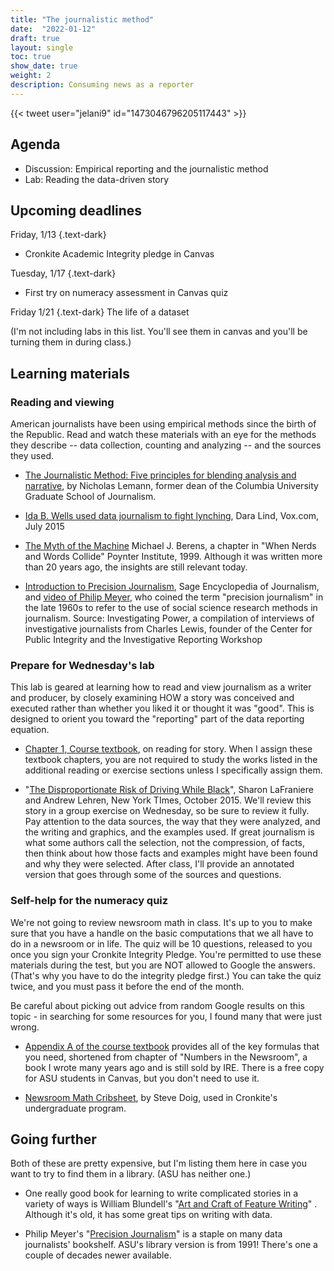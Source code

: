 ```yaml
---
title: "The journalistic method"
date:  "2022-01-12"
draft: true
layout: single
toc: true
show_date: true
weight: 2
description: Consuming news as a reporter 
--- 
```



{{< tweet user="jelani9" id="1473046796205117443" >}}


## Agenda

* Discussion: Empirical reporting and the journalistic method
* Lab: Reading the data-driven story

## Upcoming deadlines

Friday, 1/13
{.text-dark}
* Cronkite Academic Integrity pledge in Canvas

Tuesday, 1/17
{.text-dark}
* First try on numeracy assessment in Canvas quiz

Friday 1/21 
{.text-dark}
The life of a dataset 

(I'm not including labs in this list. You'll see them in canvas and you'll be turning them in during class.)

## Learning materials

### Reading and viewing

American journalists have been using empirical methods since the birth of the Republic. Read and watch these materials with an eye for the methods they describe -- data collection, counting and analyzing -- and the sources they used.

* [The Journalistic Method: Five principles for blending analysis and narrative](https://journalistsresource.org/tip-sheets/journalistic-method-tip-sheet-blending-analysis-narrative/), by Nicholas Lemann, former dean of the Columbia University Graduate School of Journalism.

* [Ida B. Wells used data journalism to fight lynching](https://www.vox.com/2015/7/16/8979771/ida-b-wells-lynching-data), Dara Lind, Vox.com, July 2015

* [The Myth of the Machine](https://cronkitedata.s3.us-west-1.amazonaws.com/docs/berens_nerds_words.pdf) Michael J. Berens, a chapter in "When Nerds and Words Collide" Poynter Institute, 1999. Although it was written more than 20 years ago, the insights are still relevant today.

* [Introduction to Precision Journalism](https://cronkitedata.s3.us-west-1.amazonaws.com/docs/precision-journalism.pdf), Sage Encyclopedia of Journalism, and [video of Philip Meyer](https://investigatingpower.org/philip-meyer/), who coined the term "precision journalism" in the late 1960s to refer to the use of social science research methods in journalism. Source: Investigating Power, a compilation of interviews of investigative journalists from Charles Lewis, founder of the Center for Public Integrity and the Investigative Reporting Workshop

### Prepare for Wednesday's lab

This lab is geared at learning how to read and view journalism as a writer and producer, by closely examining HOW a story was conceived and executed rather than whether you liked it or thought it was "good". This is designed to orient you toward the "reporting" part of the data reporting equation.

* [Chapter 1, Course textbook](https://cronkitedata.github.io/djtextbook/start-story.html), on reading for story.  When I assign these textbook chapters, you are not required to study the works listed in the additional reading or exercise sections unless I specifically assign them. 

* "[The Disproportionate Risk of Driving While Black](https://www.nytimes.com/2015/10/25/us/racial-disparity-traffic-stops-driving-black.html)", Sharon LaFraniere and Andrew Lehren, New York TImes, October 2015. We'll review this story in a group exercise on Wednesday, so be sure to review it fully. Pay attention to the data sources, the way that they were analyzed, and the writing and graphics, and the examples used. If great journalism is what some authors call the selection, not the compression, of facts, then think about how those facts and examples might have been found and why they were selected. After class, I'll provide an annotated version that goes through some of the sources and questions.  

### Self-help for the numeracy quiz

We're not going to review newsroom math in class. It's up to you to make sure that you have a handle on the basic computations that we all have to do in a newsroom or in life. The quiz will be 10 questions, released to you once you sign your Cronkite Integrity Pledge. You're permitted to use these materials during the test, but you are NOT allowed to Google the answers. (That's why you have to do the integrity pledge first.) You can take the quiz twice, and you must pass it before the end of the month. 

Be careful about picking out advice from random Google results on this topic - in searching for some resources for you, I found many that were just wrong. 

* [Appendix A of the course textbook](https://cronkitedata.github.io/djtextbook/appendix-numbers.html) provides all of the key formulas that you need, shortened from chapter of "Numbers in the Newsroom", a book I wrote many years ago and is still sold by IRE. There is a free copy for ASU students in Canvas, but you don't need to use it.   

* [Newsroom Math Cribsheet](https://businessjournalism.org/2017/09/newsroom-math-crib-sheet/), by Steve Doig, used in Cronkite's undergraduate program. 

## Going further

Both of these are pretty expensive, but I'm listing them here in case you want to try to find them in a library. (ASU has neither one.) 

* One really good book for learning to write complicated stories in a variety of ways is William Blundell's "[Art and Craft of Feature Writing](https://www.amazon.com/kindle-dbs/entity/author/B001KDWGWQ)" . Although it's old, it has some great tips on writing with data. 

* Philip Meyer's "[Precision Journalism](https://www.amazon.com/Precision-Journalism-Reporters-Introduction-Science/dp/0742510883/)" is a staple on many data journalists' bookshelf.  ASU's library version is from 1991! There's one a couple of decades newer available. 
